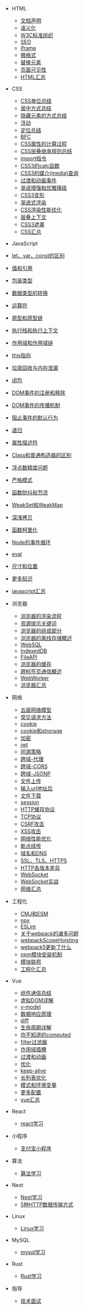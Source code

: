 * HTML
    * [文档声明](HTML/文档声明.md "文档声明")
    * [语义化](HTML/语义化.md "语义化")
    * [W3C标准组织](HTML/W3C标准组织.md "W3C标准组织")
    * [SEO](HTML/SEO.md "SEO")
    * [iframe](HTML/iframe.md "iframe")
    * [微格式](HTML/微格式.md "微格式")
    * [替换元素](HTML/替换元素.md "替换元素")
    * [页面可见性](HTML/页面可见性.md "页面可见性")
    * [HTML汇总](HTML/HTML汇总.md.md "HTML汇总")

* CSS
  * [CSS单位总结](CSS/CSS单位总结.md "CSS单位总结")
  * [居中方式总结](CSS/居中方式总结.md "居中方式总结")
  * [隐藏元素的方式总结](CSS/隐藏元素的方式总结.md "隐藏元素的方式总结")
  * [浮动](CSS/浮动.md "浮动")
  * [定位总结](CSS/定位总结.md "定位总结")
  * [BFC](CSS/BFC.md "BFC")
  * [CSS属性的计算过程](CSS/CSS属性的计算过程.md "CSS属性的计算过程")
  * [CSS层叠继承规则总结](CSS/CSS层叠继承规则总结.md "CSS层叠继承规则总结")
  * [import指令](CSS/import指令.md "import指令")
  * [CSS3的calc函数](CSS/CSS3的calc函数.md "CSS3的calc函数")
  * [CSS3的媒介(media)查询](CSS/CSS3的媒介(media)查询.md "CSS3的媒介(media)查询")
  * [过渡和动画事件](CSS/过渡和动画事件.md "过渡和动画事件")
  * [渐进增强和优雅降级](CSS/渐进增强和优雅降级.md "渐进增强和优雅降级")
  * [CSS3变形](CSS/CSS3变形.md "CSS3变形")
  * [渐进式渲染](CSS/渐进式渲染.md "渐进式渲染")
  * [CSS渲染性能优化](CSS/CSS渲染性能优化.md "CSS渲染性能优化")
  * [层叠上下文](CSS/层叠上下文.md "层叠上下文")
  * [CSS3遮罩](CSS/CSS3遮罩.md "CSS3遮罩")
  * [CSS汇总](CSS/CSS汇总.md "CSS汇总")

* JavaScript
* [let、var、const的区别](JavaScript/let、var、const的区别.md "let、var、const的区别")
* [值和引用](JavaScript/值和引用.md "值和引用")
* [包装类型](JavaScript/包装类型.md "包装类型")
* [数据类型的转换](JavaScript/数据类型的转换.md "数据类型的转换")
* [运算符](JavaScript/运算符.md "运算符")
* [原型和原型链](JavaScript/原型和原型链.md "原型和原型链")
* [执行栈和执行上下文](JavaScript/执行栈和执行上下文.md "执行栈和执行上下文")
* [作用域和作用域链](JavaScript/作用域和作用域链.md "作用域和作用域链")
* [this指向](JavaScript/this指向.md "this指向")
* [垃圾回收与内存泄漏](JavaScript/垃圾回收与内存泄漏.md "垃圾回收与内存泄漏")
* [闭包](JavaScript/闭包.md "闭包")
* [DOM事件的注册和移除](JavaScript/DOM事件的注册和移除.md "DOM事件的注册和移除")
* [DOM事件的传播机制](JavaScript/DOM事件的传播机制.md "DOM事件的传播机制")
* [阻止事件的默认行为](JavaScript/阻止事件的默认行为.md "阻止事件的默认行为")
* [递归](JavaScript/递归.md "递归")
* [属性描述符](JavaScript/属性描述符.md "属性描述符")
* [Class和普通构造器的区别](JavaScript/Class和普通构造器的区别.md "Class和普通构造器的区别")
* [浮点数精度问题](JavaScript/浮点数精度问题.md "浮点数精度问题")
* [严格模式](JavaScript/严格模式.md "严格模式")
* [函数防抖和节流](JavaScript/函数防抖和节流.md "函数防抖和节流")
* [WeakSet和WeakMap](JavaScript/WeakSet和WeakMap.md "WeakSet和WeakMap")
* [深浅拷贝](JavaScript/深浅拷贝.md "深浅拷贝")
* [函数柯里化](JavaScript/函数柯里化.md "函数柯里化")
* [Node的事件循环](JavaScript/Node的事件循环.md "Node的事件循环")
* [eval](JavaScript/eval.md "eval")
* [尺寸和位置](JavaScript/尺寸和位置.md "尺寸和位置")
* [更多知识](JavaScript/更多知识.md "更多知识")
* [javascript汇总](JavaScript/javascript汇总.md "javascript汇总")

* 浏览器
  * [浏览器的渲染流程](浏览器/浏览器的渲染流程.md "浏览器的渲染流程")
  * [资源提示关键词](浏览器/资源提示关键词.md "资源提示关键词")
  * [浏览器的组成部分](浏览器/浏览器的组成部分.md "浏览器的组成部分")
  * [浏览器的离线存储概述](浏览器/浏览器的离线存储概述.md "浏览器的离线存储概述")
  * [WebSQL](浏览器/WebSQL.md "WebSQL")
  * [IndexedDB](浏览器/IndexedDB.md "IndexedDB")
  * [FileAPI](浏览器/FileAPI.md "FileAPI")
  * [浏览器的缓存](浏览器/浏览器的缓存.md "浏览器的缓存")
  * [跨标签页通信概述](浏览器/跨标签页通信概述.md "跨标签页通信概述")
  * [WebWorker](浏览器/WebWorker.md "WebWorker")
  * [浏览器汇总](浏览器/浏览器汇总.md "浏览器汇总")

* 网络
  * [五层网络模型](网络/五层网络模型.md "五层网络模型")
  * [常见请求方法](网络/常见请求方法.md "常见请求方法")
  * [cookie](网络/cookie.md "cookie")
  * [cookie和strorage](网络/cookie和strorage.md "cookie和strorage")
  * [加密](网络/加密.md "加密")
  * [jwt](网络/jwt.md "jwt")
  * [同源策略](网络/同源策略.md "同源策略")
  * [跨域-代理](网络/跨域-代理.md "跨域-代理")
  * [跨域-CORS](网络/跨域-CORS.md "跨域-CORS")
  * [跨域-JSONP](网络/跨域-JSONP.md "跨域-JSONP")
  * [文件上传](网络/文件上传.md "文件上传")
  * [输入url地址后](网络/输入url地址后.md "输入url地址后")
  * [文件下载](网络/文件下载.md "文件下载")
  * [session](网络/session.md "session")
  * [HTTP缓存协议](网络/HTTP缓存协议.md "HTTP缓存协议")
  * [TCP协议](网络/TCP协议.md "TCP协议")
  * [CSRF攻击](网络/CSRF攻击.md "CSRF攻击")
  * [XSS攻击](网络/XSS攻击.md "XSS攻击")
  * [网络性能优化](网络/网络性能优化.md "网络性能优化")
  * [断点续传](网络/断点续传.md "断点续传")
  * [域名和DNS](网络/域名和DNS.md "域名和DNS")
  * [SSL、TLS、HTTPS](网络/SSL、TLS、HTTPS.md "SSL、TLS、HTTPS")
  * [HTTP各版本差异](网络/HTTP各版本差异.md "HTTP各版本差异")
  * [WebSocket](网络/WebSocket.md "WebSocket")
  * [WebSocket实战](网络/WebSocket实战.md "WebSocket实战")
  * [网络汇总](网络/网络汇总.md "网络汇总")

* 工程化
  * [CMJ和ESM](工程化/CMJ和ESM.md "CMJ和ESM")
  * [npx](工程化/npx.md "npx")
  * [ESLint](工程化/ESLint.md "ESLint")
  * [关于webpack的诸多问题](工程化/关于webpack的诸多问题.md "关于webpack的诸多问题")
  * [webpackScopeHoisting](工程化/webpackScopeHoisting.md "webpackScopeHoisting")
  * [webpack5更新了什么](工程化/webpack5更新了什么.md "webpack5更新了什么")
  * [npm模块安装机制](工程化/npm模块安装机制.md "npm模块安装机制")
  * [模块联邦](工程化/模块联邦.md "模块联邦")
  * [工程化汇总](工程化/工程化汇总.md "工程化汇总")

* Vue
  * [组件通信总结](Vue/组件通信总结.md "组件通信总结")
  * [虚拟DOM详解](Vue/虚拟DOM详解.md "虚拟DOM详解")
  * [v-model](Vue/v-model.md "v-model")
  * [数据响应原理](Vue/数据响应原理.md "数据响应原理")
  * [diff](Vue/diff.md "diff")
  * [生命周期详解](Vue/生命周期详解.md "生命周期详解")
  * [你不知道的computed](Vue/你不知道的computed.md "你不知道的computed")
  * [filter过滤器](Vue/filter过滤器.md "filter过滤器")
  * [作用域插槽](Vue/作用域插槽.md "作用域插槽")
  * [过渡和动画](Vue/过渡和动画.md "过渡和动画")
  * [优化](Vue/优化.md "优化")
  * [keep-alive](Vue/keep-alive.md "keep-alive")
  * [长列表优化](Vue/长列表优化.md "长列表优化")
  * [模式和环境变量](Vue/模式和环境变量.md "模式和环境变量")
  * [更多配置](Vue/更多配置.md "更多配置")
  * [vue汇总](Vue/vue汇总.md "vue汇总")


* React
    * [react学习](React/react学习.md "react学习")

* 小程序
    * [支付宝小程序](小程序/支付宝小程序.md "支付宝小程序")

* 算法
    * [算法学习](算法/算法学习.md "算法学习")

* Nest
    * [Nest学习](Nest/Nest学习.md "Nest学习")
    * [5种HTTP数据传输方式](Nest/5种HTTP数据传输方式.md "5种HTTP数据传输方式")

* Linux
    * [Linux学习](Linux/Linux学习.md "Linux学习")

* MySQL
    * [mysql学习](MySQL/mysql学习.md "mysql学习")

* Rust
    * [Rust学习](Rust/Rust学习.md "Rust学习")

* 指导
  * [技术面试](指导/技术面试.md "技术面试")